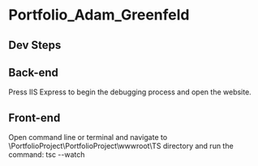# Portfolio_Adam_Greenfeld

## Dev Steps

## Back-end
Press IIS Express to begin the debugging process and open the website.

## Front-end
Open command line or terminal and navigate to \PortfolioProject\PortfolioProject\wwwroot\TS
directory and run the command:
tsc --watch